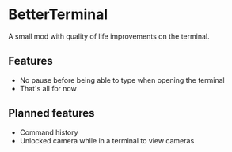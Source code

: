 # BetterTerminal
A small mod with quality of life improvements on the terminal.

## Features
- No pause before being able to type when opening the terminal
- That's all for now

## Planned features
- Command history
- Unlocked camera while in a terminal to view cameras

